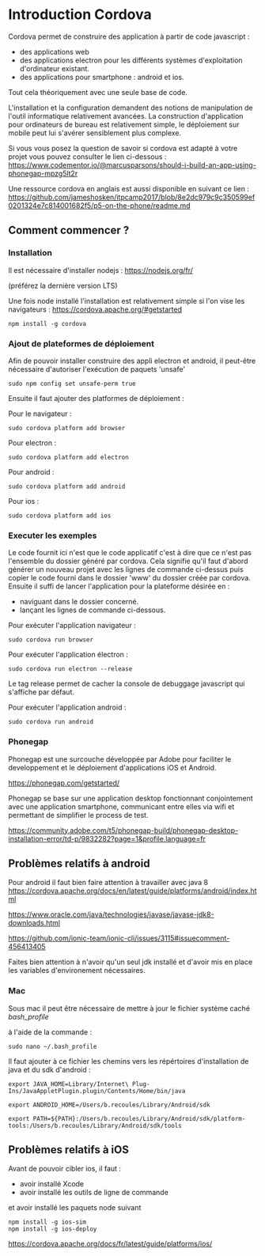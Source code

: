 # Introduction Cordova

Cordova permet de construire des application à partir de code javascript :
- des applications web
- des applications electron pour les différents systèmes d'exploitation d'ordinateur existant.
- des applications pour smartphone : android et ios.

Tout cela théoriquement avec une seule base de code.

L'installation et la configuration demandent des notions de manipulation de l'outil informatique relativement avancées. La construction d'application pour ordinateurs de bureau est relativement simple, le déploiement sur mobile peut lui s'avérer sensiblement plus complexe.

Si vous vous posez la question de savoir si cordova est adapté à votre projet vous pouvez consulter le lien ci-dessous : 
https://www.codementor.io/@marcusparsons/should-i-build-an-app-using-phonegap-mpzg5lt2r

Une ressource cordova en anglais est aussi disponible en suivant ce lien :
https://github.com/jameshosken/itpcamp2017/blob/8e2dc979c9c350599ef0201324e7c814001682f5/p5-on-the-phone/readme.md

## Comment commencer ?

### Installation

Il est nécessaire d'installer nodejs :
https://nodejs.org/fr/

(préférez la dernière version LTS)

Une fois node installé l'installation est relativement simple si l'on vise les navigateurs :
https://cordova.apache.org/#getstarted

```
npm install -g cordova
```

### Ajout de plateformes de déploiement

Afin de pouvoir installer construire des appli electron et android, il peut-être nécessaire d'autoriser l'exécution de paquets 'unsafe'

```
sudo npm config set unsafe-perm true
```

Ensuite il faut ajouter des platformes de déploiement :

Pour le navigateur : 
```
sudo cordova platform add browser
```

Pour electron : 
```
sudo cordova platform add electron
```

Pour android : 
```
sudo cordova platform add android
```

Pour ios : 
```
sudo cordova platform add ios
```


### Executer les exemples

Le code fournit ici n'est que le code applicatif c'est à dire que ce n'est pas l'ensemble du dossier généré par cordova. Cela signifie qu'il faut d'abord générer un nouveau projet avec les lignes de commande ci-dessus puis copier le code fourni dans le dossier 'www' du dossier créée par cordova. Ensuite il suffi de lancer l'application pour la plateforme désirée en :

- naviguant dans le dossier concerné.
- lançant les lignes de commande ci-dessous.

Pour exécuter l'application navigateur :
```
sudo cordova run browser
```

Pour exécuter l'application électron :
```
sudo cordova run electron --release
```
Le tag release permet de cacher la console de debuggage javascript qui s'affiche par défaut.

Pour exécuter l'application android :
```
sudo cordova run android
```

### Phonegap

Phonegap est une surcouche développée par Adobe pour faciliter le developpement et le déploiement d'applications iOS et Android.

https://phonegap.com/getstarted/

Phonegap se base sur une application desktop fonctionnant conjointement avec une application smartphone, communicant entre elles via wifi et permettant de simplifier le process de test.


https://community.adobe.com/t5/phonegap-build/phonegap-desktop-installation-error/td-p/9832282?page=1&profile.language=fr


## Problèmes relatifs à android


Pour android il faut bien faire attention à travailler avec java 8
https://cordova.apache.org/docs/en/latest/guide/platforms/android/index.html

https://www.oracle.com/java/technologies/javase/javase-jdk8-downloads.html

https://github.com/ionic-team/ionic-cli/issues/3115#issuecomment-456413405

Faites bien attention à n'avoir qu'un seul jdk installé et d'avoir mis en place les variables d'environement nécessaires.

### Mac
Sous mac il peut être nécessaire de mettre à jour le fichier système caché *bash_profile*

à l'aide de la commande :

```
sudo nano ~/.bash_profile
```

Il faut ajouter à ce fichier les chemins vers les répértoires d'installation de java et du sdk d'android : 

```
export JAVA_HOME=Library/Internet\ Plug-Ins/JavaAppletPlugin.plugin/Contents/Home/bin/java

export ANDROID_HOME=/Users/b.recoules/Library/Android/sdk

export PATH=${PATH}:/Users/b.recoules/Library/Android/sdk/platform-tools:/Users/b.recoules/Library/Android/sdk/tools
```

## Problèmes relatifs à iOS

Avant de pouvoir cibler ios, il faut :

- avoir installé Xcode
- avoir installé les outils de ligne de commande

et avoir installé les paquets node suivant

```
npm install -g ios-sim
npm install -g ios-deploy
```

https://cordova.apache.org/docs/fr/latest/guide/platforms/ios/